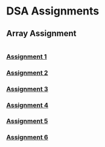 # DSA Assignments 
## Array Assignment 
#
### [Assignment 1](https://github.com/Akshay-1201/DSA/tree/main/Array/Assignment%201)
### [Assignment 2](https://github.com/Akshay-1201/DSA/blob/main/Array/Assignment%202/readme.md)
### [Assignment 3](https://github.com/Akshay-1201/DSA/blob/main/Array/Assignment%203/readme.md)   
### [Assignment 4](https://github.com/Akshay-1201/DSA/tree/main/Array/Assignment%204)   
### [Assignment 5](https://github.com/Akshay-1201/DSA/tree/main/Array/Assignment%205)   
### [Assignment 6](https://github.com/Akshay-1201/DSA/tree/main/Array/Assignment%206)